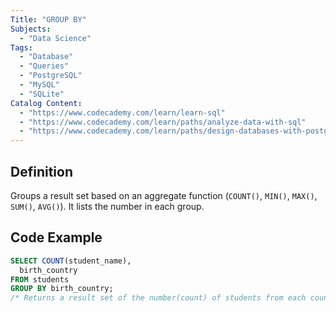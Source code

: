 ```yaml
---
Title: "GROUP BY"
Subjects:
  - "Data Science"
Tags:
  - "Database"
  - "Queries"
  - "PostgreSQL"
  - "MySQL"
  - "SQLite"
Catalog Content:
  - "https://www.codecademy.com/learn/learn-sql"
  - "https://www.codecademy.com/learn/paths/analyze-data-with-sql"
  - "https://www.codecademy.com/learn/paths/design-databases-with-postgresql"
---
```


## Definition

Groups a result set based on an aggregate function (`COUNT()`, `MIN()`, `MAX()`, `SUM()`, `AVG()`). It lists the number in each group.

## Code Example

```sql
SELECT COUNT(student_name),
  birth_country
FROM students
GROUP BY birth_country;
/* Returns a result set of the number(count) of students from each country */
```
